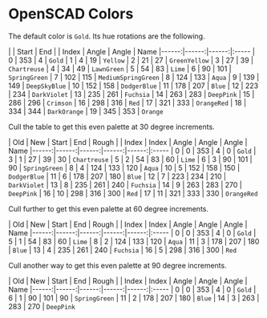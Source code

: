 # OpenSCAD Colors

The default color is `Gold`.
Its hue rotations are the following.

|       | Start |   End |
| Index | Angle | Angle | Name
|------:|------:|------:|:-----
|     0 |   353 |     4 | `Gold`
|     1 |     4 |    19 | `Yellow`
|     2 |    21 |    27 | `GreenYellow`
|     3 |    27 |    39 | `Chartreuse`
|     4 |    34 |    49 | `LawnGreen`
|     5 |    54 |    83 | `Lime`
|     6 |    90 |   101 | `SpringGreen`
|     7 |   102 |   115 | `MediumSpringGreen`
|     8 |   124 |   133 | `Aqua`
|     9 |   139 |   149 | `DeepSkyBlue`
|    10 |   152 |   158 | `DodgerBlue`
|    11 |   178 |   207 | `Blue`
|    12 |   223 |   234 | `DarkViolet`
|    13 |   235 |   261 | `Fuchsia`
|    14 |   263 |   283 | `DeepPink`
|    15 |   286 |   296 | `Crimson`
|    16 |   298 |   316 | `Red`
|    17 |   321 |   333 | `OrangeRed`
|    18 |   334 |   344 | `DarkOrange`
|    19 |   345 |   353 | `Orange`

Cull the table to get this even palette at 30 degree increments.

|   Old |   New | Start |   End | Rough |
| Index | Index | Angle | Angle | Angle | Name
|------:|------:|------:|------:|------:|:-----
|     0 |     0 |   353 |     4 |     0 | `Gold`
|     3 |     1 |    27 |    39 |    30 | `Chartreuse`
|     5 |     2 |    54 |    83 |    60 | `Lime`
|     6 |     3 |    90 |   101 |    90 | `SpringGreen`
|     8 |     4 |   124 |   133 |   120 | `Aqua`
|    10 |     5 |   152 |   158 |   150 | `DodgerBlue`
|    11 |     6 |   178 |   207 |   180 | `Blue`
|    12 |     7 |   223 |   234 |   210 | `DarkViolet`
|    13 |     8 |   235 |   261 |   240 | `Fuchsia`
|    14 |     9 |   263 |   283 |   270 | `DeepPink`
|    16 |    10 |   298 |   316 |   300 | `Red`
|    17 |    11 |   321 |   333 |   330 | `OrangeRed`

Cull further to get this even palette at 60 degree increments.

|   Old |   New | Start |   End | Rough |
| Index | Index | Angle | Angle | Angle | Name
|------:|------:|------:|------:|------:|:-----
|     0 |     0 |   353 |     4 |     0 | `Gold`
|     5 |     1 |    54 |    83 |    60 | `Lime`
|     8 |     2 |   124 |   133 |   120 | `Aqua`
|    11 |     3 |   178 |   207 |   180 | `Blue`
|    13 |     4 |   235 |   261 |   240 | `Fuchsia`
|    16 |     5 |   298 |   316 |   300 | `Red`

Cull another way to get this even palette at 90 degree increments.

|   Old |   New | Start |   End | Rough |
| Index | Index | Angle | Angle | Angle | Name
|------:|------:|------:|------:|------:|:-----
|     0 |     0 |   353 |     4 |     0 | `Gold`
|     6 |     1 |    90 |   101 |    90 | `SpringGreen`
|    11 |     2 |   178 |   207 |   180 | `Blue`
|    14 |     3 |   263 |   283 |   270 | `DeepPink`
